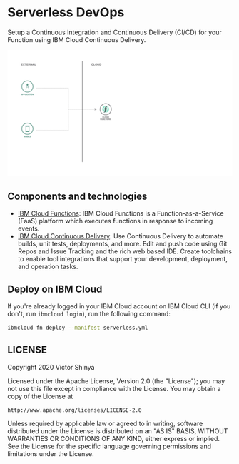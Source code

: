 # Serverless DevOps

Setup a Continuous Integration and Continuous Delivery (CI/CD) for your Function using IBM Cloud Continuous Delivery.

![Architecture Design](doc/source/images/architecture.jpeg)

## Components and technologies

* [IBM Cloud Functions](https://cloud.ibm.com/functions): IBM Cloud Functions is a Function-as-a-Service (FaaS) platform which executes functions in response to incoming events.
* [IBM Cloud Continuous Delivery](https://cloud.ibm.com/catalog/services/continuous-delivery): Use Continuous Delivery to automate builds, unit tests, deployments, and more. Edit and push code using Git Repos and Issue Tracking and the rich web based IDE. Create toolchains to enable tool integrations that support your development, deployment, and operation tasks.

## Deploy on IBM Cloud

If you're already logged in your IBM Cloud account on IBM Cloud CLI (if you don't, run `ibmcloud login`), run the following command:

```sh
ibmcloud fn deploy --manifest serverless.yml
```

## LICENSE

Copyright 2020 Victor Shinya

Licensed under the Apache License, Version 2.0 (the "License");
you may not use this file except in compliance with the License.
You may obtain a copy of the License at

    http://www.apache.org/licenses/LICENSE-2.0

Unless required by applicable law or agreed to in writing, software
distributed under the License is distributed on an "AS IS" BASIS,
WITHOUT WARRANTIES OR CONDITIONS OF ANY KIND, either express or implied.
See the License for the specific language governing permissions and
limitations under the License.
